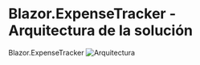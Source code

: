 # Blazor.ExpenseTracker - Arquitectura de la solución
Blazor.ExpenseTracker
![Arquitectura]([https://picsum.photos/800/600](https://github.com/tresvi/Blazor.ExpenseTracker/blob/main/Arquitectura.PNG)https://github.com/tresvi/Blazor.ExpenseTracker/blob/main/Arquitectura.PNG)

